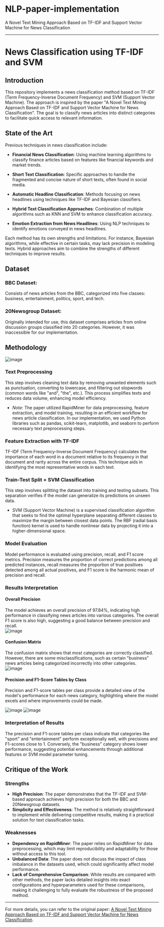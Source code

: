 # NLP-paper-implementation
A Novel Text Mining Approach Based on TF-IDF and Support Vector Machine for News Classification

---

# News Classification using TF-IDF and SVM

## Introduction
This repository implements a news classification method based on TF-IDF (Term Frequency-Inverse Document Frequency) and SVM (Support Vector Machine). The approach is inspired by the paper "A Novel Text Mining Approach Based on TF-IDF and Support Vector Machine for News Classification". The goal is to classify news articles into distinct categories to facilitate quick access to relevant information.


## State of the Art
Previous techniques in news classification include:
- **Financial News Classification**: Using machine learning algorithms to classify finance articles based on features like financial keywords and market trends.
  
- **Short Text Classification**: Specific approaches to handle the fragmented and concise nature of short texts, often found in social media.

- **Automatic Headline Classification**: Methods focusing on news headlines using techniques like TF-IDF and Bayesian classifiers.

- **Hybrid Text Classification Approaches**: Combination of multiple algorithms such as KNN and SVM to enhance classification accuracy.

- **Emotion Extraction from News Headlines**: Using NLP techniques to identify emotions conveyed in news headlines.

Each method has its own strengths and limitations. For instance, Bayesian algorithms, while effective in certain tasks, may lack precision in modeling texts. Hybrid approaches aim to combine the strengths of different techniques to improve results.

## Dataset
### BBC Dataset:
Consists of news articles from the BBC, categorized into five classes: business, entertainment, politics, sport, and tech.

### 20Newsgroup Dataset:
Originally intended for use, this dataset comprises articles from online discussion groups classified into 20 categories. However, it was inaccessible for our implementation.

## Methodology   

![image](https://github.com/najwanaamane/NLP-paper-implementation/assets/86806375/83fdc0b7-5b3b-4d5e-8545-f06b6034c9f7)

### Text Preprocessing
This step involves cleaning text data by removing unwanted elements such as punctuation, converting to lowercase, and filtering out stopwords (common words like "and", "the", etc.). This process simplifies texts and reduces data volume, enhancing model efficiency.
- *Note*: The paper utilized RapidMiner for data preprocessing, feature extraction, and model training, resulting in an efficient workflow for news article classification. In our implementation, we used Python libraries such as pandas, scikit-learn, matplotlib, and seaborn to perform necessary text preprocessing steps.

### Feature Extraction with TF-IDF
TF-IDF (Term Frequency-Inverse Document Frequency) calculates the importance of each word in a document relative to its frequency in that document and rarity across the entire corpus. This technique aids in identifying the most representative words in each text.

### Train-Test Split + SVM Classification
This step involves splitting the dataset into training and testing subsets. This separation verifies if the model can generalize its predictions on unseen data.
- SVM (Support Vector Machine) is a supervised classification algorithm that seeks to find the optimal hyperplane separating different classes to maximize the margin between closest data points. The RBF (radial basis function) kernel is used to handle nonlinear data by projecting it into a higher-dimensional space.

### Model Evaluation
Model performance is evaluated using precision, recall, and F1 score metrics. Precision measures the proportion of correct predictions among all predicted instances, recall measures the proportion of true positives detected among all actual positives, and F1 score is the harmonic mean of precision and recall.

### Results Interpretation
#### Overall Precision
The model achieves an overall precision of 97.84%, indicating high performance in classifying news articles into various categories. The overall F1 score is also high, suggesting a good balance between precision and recall.   
![image](https://github.com/najwanaamane/NLP-paper-implementation/assets/86806375/3abb6d60-1ea3-46f2-9bbc-a5935903c642)

#### Confusion Matrix
The confusion matrix shows that most categories are correctly classified. However, there are some misclassifications, such as certain "business" news articles being categorized incorrectly into other categories.   
![image](https://github.com/najwanaamane/NLP-paper-implementation/assets/86806375/3486047d-0100-47a4-801e-79f1f39ba567)


#### Precision and F1-Score Tables by Class
Precision and F1-score tables per class provide a detailed view of the model's performance for each news category, highlighting where the model excels and where improvements could be made.   

![image](https://github.com/najwanaamane/NLP-paper-implementation/assets/86806375/f41bf647-7480-45f4-aa5b-1ef55c49adaa)
![image](https://github.com/najwanaamane/NLP-paper-implementation/assets/86806375/5103bb14-0e37-483f-89e1-c42e0b006b66)


### Interpretation of Results
The precision and F1-score tables per class indicate that categories like "sport" and "entertainment" perform exceptionally well, with precisions and F1-scores close to 1. Conversely, the "business" category shows lower performance, suggesting potential enhancements through additional features or SVM model parameter tuning.

## Critique of the Work
### Strengths
- **High Precision**: The paper demonstrates that the TF-IDF and SVM-based approach achieves high precision for both the BBC and 20Newsgroup datasets.
- **Simplicity and Effectiveness**: The method is relatively straightforward to implement while delivering competitive results, making it a practical solution for text classification tasks.

### Weaknesses
- **Dependency on RapidMiner**: The paper relies on RapidMiner for data preprocessing, which may limit reproducibility and adaptability for those without access to this tool.
- **Unbalanced Data**: The paper does not discuss the impact of class imbalance in the datasets used, which could significantly affect model performance.
- **Lack of Comprehensive Comparison**: While results are compared with other methods, the paper lacks detailed insights into exact configurations and hyperparameters used for these comparisons, making it challenging to fully evaluate the robustness of the proposed method. 

---


For more details, you can refer to the original paper: [A Novel Text Mining Approach Based on TF-IDF and Support Vector Machine for News Classification](https://ieeexplore.ieee.org/document/7569223).

